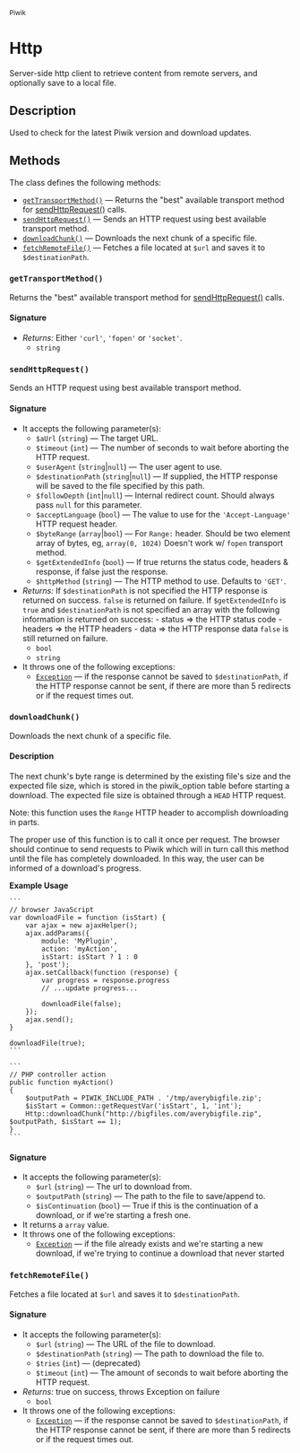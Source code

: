 <small>Piwik</small>

Http
====

Server-side http client to retrieve content from remote servers, and optionally save to a local file.

Description
-----------

Used to check for the latest Piwik version and download updates.

Methods
-------

The class defines the following methods:

- [`getTransportMethod()`](#gettransportmethod) &mdash; Returns the "best" available transport method for [sendHttpRequest()](/api-reference/Piwik/Http#sendhttprequest) calls.
- [`sendHttpRequest()`](#sendhttprequest) &mdash; Sends an HTTP request using best available transport method.
- [`downloadChunk()`](#downloadchunk) &mdash; Downloads the next chunk of a specific file.
- [`fetchRemoteFile()`](#fetchremotefile) &mdash; Fetches a file located at `$url` and saves it to `$destinationPath`.

<a name="gettransportmethod" id="gettransportmethod"></a>
<a name="getTransportMethod" id="getTransportMethod"></a>
### `getTransportMethod()`

Returns the "best" available transport method for [sendHttpRequest()](/api-reference/Piwik/Http#sendhttprequest) calls.

#### Signature

- _Returns:_ Either `'curl'`, `'fopen'` or `'socket'`.
    - `string`

<a name="sendhttprequest" id="sendhttprequest"></a>
<a name="sendHttpRequest" id="sendHttpRequest"></a>
### `sendHttpRequest()`

Sends an HTTP request using best available transport method.

#### Signature

- It accepts the following parameter(s):
    - `$aUrl` (`string`) &mdash; The target URL.
    - `$timeout` (`int`) &mdash; The number of seconds to wait before aborting the HTTP request.
    - `$userAgent` (`string`|`null`) &mdash; The user agent to use.
    - `$destinationPath` (`string`|`null`) &mdash; If supplied, the HTTP response will be saved to the file specified by this path.
    - `$followDepth` (`int`|`null`) &mdash; Internal redirect count. Should always pass `null` for this parameter.
    - `$acceptLanguage` (`bool`) &mdash; The value to use for the `'Accept-Language'` HTTP request header.
    - `$byteRange` (`array`|`bool`) &mdash; For `Range:` header. Should be two element array of bytes, eg, `array(0, 1024)` Doesn't work w/ `fopen` transport method.
    - `$getExtendedInfo` (`bool`) &mdash; If true returns the status code, headers & response, if false just the response.
    - `$httpMethod` (`string`) &mdash; The HTTP method to use. Defaults to `'GET'`.
- _Returns:_ If `$destinationPath` is not specified the HTTP response is returned on success. `false` is returned on failure. If `$getExtendedInfo` is `true` and `$destinationPath` is not specified an array with the following information is returned on success: - status => the HTTP status code - headers => the HTTP headers - data => the HTTP response data `false` is still returned on failure.
    - `bool`
    - `string`
- It throws one of the following exceptions:
    - [`Exception`](http://php.net/class.Exception) &mdash; if the response cannot be saved to `$destinationPath`, if the HTTP response cannot be sent, if there are more than 5 redirects or if the request times out.

<a name="downloadchunk" id="downloadchunk"></a>
<a name="downloadChunk" id="downloadChunk"></a>
### `downloadChunk()`

Downloads the next chunk of a specific file.

#### Description

The next chunk's byte range
is determined by the existing file's size and the expected file size, which
is stored in the piwik_option table before starting a download. The expected
file size is obtained through a `HEAD` HTTP request.

Note: this function uses the `Range` HTTP header to accomplish downloading in
parts.

The proper use of this function is to call it once per request. The browser
should continue to send requests to Piwik which will in turn call this method
until the file has completely downloaded. In this way, the user can be informed
of a download's progress.

**Example Usage**

    ```
    // browser JavaScript
    var downloadFile = function (isStart) {
        var ajax = new ajaxHelper();
        ajax.addParams({
            module: 'MyPlugin',
            action: 'myAction',
            isStart: isStart ? 1 : 0
        }, 'post');
        ajax.setCallback(function (response) {
            var progress = response.progress
            // ...update progress...

            downloadFile(false);
        });
        ajax.send();
    }

    downloadFile(true);
    ```

    ```
    // PHP controller action
    public function myAction()
    {
        $outputPath = PIWIK_INCLUDE_PATH . '/tmp/averybigfile.zip';
        $isStart = Common::getRequestVar('isStart', 1, 'int');
        Http::downloadChunk("http://bigfiles.com/averybigfile.zip", $outputPath, $isStart == 1);
    }
    ```

#### Signature

- It accepts the following parameter(s):
    - `$url` (`string`) &mdash; The url to download from.
    - `$outputPath` (`string`) &mdash; The path to the file to save/append to.
    - `$isContinuation` (`bool`) &mdash; True if this is the continuation of a download, or if we're starting a fresh one.
- It returns a `array` value.
- It throws one of the following exceptions:
    - [`Exception`](http://php.net/class.Exception) &mdash; if the file already exists and we&#039;re starting a new download, if we&#039;re trying to continue a download that never started

<a name="fetchremotefile" id="fetchremotefile"></a>
<a name="fetchRemoteFile" id="fetchRemoteFile"></a>
### `fetchRemoteFile()`

Fetches a file located at `$url` and saves it to `$destinationPath`.

#### Signature

- It accepts the following parameter(s):
    - `$url` (`string`) &mdash; The URL of the file to download.
    - `$destinationPath` (`string`) &mdash; The path to download the file to.
    - `$tries` (`int`) &mdash; (deprecated)
    - `$timeout` (`int`) &mdash; The amount of seconds to wait before aborting the HTTP request.
- _Returns:_ true on success, throws Exception on failure
    - `bool`
- It throws one of the following exceptions:
    - [`Exception`](http://php.net/class.Exception) &mdash; if the response cannot be saved to `$destinationPath`, if the HTTP response cannot be sent, if there are more than 5 redirects or if the request times out.

